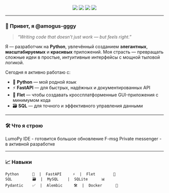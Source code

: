 <p align="center">
  <img src="https://img.shields.io/badge/Python-3776AB?style=for-the-badge&logo=python&logoColor=white" />
  <img src="https://img.shields.io/badge/FastAPI-009688?style=for-the-badge&logo=fastapi&logoColor=white" />
  <img src="https://img.shields.io/badge/Flet-007BFF?style=for-the-badge&logo=flet&logoColor=white" />
  <img src="https://img.shields.io/badge/SQL-4479A1?style=for-the-badge&logo=postgresql&logoColor=white" />
</p>

---

### 👋 Привет, я **@amogus-gggy**

> *“Writing code that doesn’t just work — but *feels* right.”*

Я — разработчик на **Python**, увлечённый созданием **элегантных**, **масштабируемых** и **красивых** приложений. Моя страсть — превращать сложные идеи в простые, интуитивные интерфейсы с мощной тыловой логикой.

Сегодня я активно работаю с:
- 🐍 **Python** — мой родной язык
- ⚡ **FastAPI** — для быстрых, надёжных и документированных API
- 🎨 **Flet** — чтобы создавать кроссплатформенные GUI-приложения с минимумом кода
- 🗃️ **SQL** — для точного и эффективного управления данными

---

### 🛠️ Что я строю

LumoPy IDE - готовится большое обновление
F-msg Private messenger - в активной разработке

---

### 📈 Навыки

```plaintext
Python      🐍  |  FastAPI     ⚡  |  Flet        🎨
SQL         🗃️  |  MySQL    |  SQLite      📊
Pydantic    ✅  |  Alembic     🛠️  |  Docker      🐳
